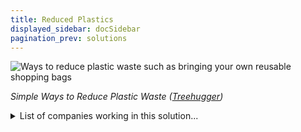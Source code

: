 ```yaml
---
title: Reduced Plastics
displayed_sidebar: docSidebar
pagination_prev: solutions
---
```

![Ways to reduce plastic waste such as bringing your own reusable shopping bags](/../static/img/reduced-plastics.webp)

*Simple Ways to Reduce Plastic Waste ([Treehugger](https://www.treehugger.com/easy-ways-reduce-your-plastic-waste-today-4858814))*

<details>
        <summary>List of companies working in this solution...</summary>
         <em>Note: this is an experimental AI feature. Accuracy and completeness are a work in progress</em>
        <div>
            <ul>
             
                <li><a href="https://aceleronenergy.com">Aceleron</a></li>
            
                <li><a href="https://www.flagshippioneering.com/">Flagship Pioneering</a></li>
            
                <li><a href="https://blueland.com">Blueland</a></li>
            
                <li><a href="https://www.cleantech.com/">Cleantech Group</a></li>
            
                <li><a href="https://advano.io">Advano</a></li>
            
                <li><a href="https://nan">Bmc</a></li>
            
                <li><a href="https://boltthreads.com">Bolt Threads</a></li>
            
                <li><a href="https://dmcbio.com">Dmc Biotechnologies</a></li>
            
                <li><a href="https://www.byfusion.com/">Byfusion</a></li>
            
                <li><a href="https://www.engieimpact.com/">Engie Impact</a></li>
            
                <li><a href="https://www.emergenceindustries.com/">Emergence Industries</a></li>
            
                <li><a href="https://elvisandkresse.com">Elvis & Kresse</a></li>
            
                <li><a href="https://myheatworks.com">Heatworks</a></li>
            
                <li><a href="https://econic-technologies.com">Econic Technologies</a></li>
            
                <li><a href="https://econicpack.com">Econic</a></li>
            
                <li><a href="https://modernmeadow.com">Modern Meadow</a></li>
            
                <li><a href="https://cambrianinnovation.com">Cambrian Innovation</a></li>
            
                <li><a href="https://plasticbank.com">Plastic Bank</a></li>
            
                <li><a href="https://preserveproducts.com">Preserve</a></li>
            
                <li><a href="https://greenhope.co">Greenhope</a></li>
            
            </ul>
        </div>
        </details>


:::note job openings
  #### [View open jobs in this Solution](https://climatebase.org/jobs?l=&q=&drawdown_solutions=Reduced+Plastics)
:::

## Overview

- **Reduced Plastics** gain momentum in combating climate change.
- Breakthroughs include plastic recycling and waste-to-energy incineration.
- **World Wildlife Fund**, **Ellen MacArthur Foundation** drive awareness and adoption.

## Progress Made

- Technologies to **reduce plastic production** are diverse.
- **Plant-based plastics** are biodegradable and renewable.
- Recycling tech can recycle plastics back into original form, reducing landfill waste.
- Leading companies: **BASF**, **Dow Chemical**, **DuPont**.

## Lessons Learned

- **Reducing reliance on plastic** is crucial, not just recycling.
- **Diverse strategies** include cutting single-use plastics, recycling, and investing in alternatives.
- **Companies** play a vital role, reducing plastic use, investing in recycling, supporting education.
- **Progress**: Companies committing to reduced plastic use, government policies to cut plastic waste.

## Challenges Ahead

- **Reliable, affordable recycling infrastructure** remains a challenge.
- Overcoming **high recycling costs**, addressing **lack of recycling facilities** is necessary.
- Companies like **TerraCycle** and **Recycling Technologies** work on recycling infrastructure and affordability.
- **More progress needed** for Reduced Plastics to be widely adopted.

## Best Path Forward

- Continue **research and development** for large-scale adoption.
- Test, monitor, and ensure technology's **environmental effectiveness**.
- Collaborate with **leading companies** and organizations.
- **Educate the public** on the importance of reduced plastic use.